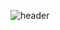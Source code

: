 ![header](https://capsule-render.vercel.app/api?type=waving&color=auto&height=300&section=header&text=KimTaeHyeung&fontSize=90)

